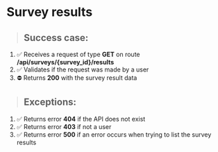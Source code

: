 # Survey results

> ## Success case:
1. ✅ Receives a request of type **GET** on route **/api/surveys/{survey_id}/results**
2. ✅ Validates if the request was made by a user
3. ⛔️ Returns **200** with the survey result data

> ## Exceptions:
1. ✅ Returns error **404** if the API does not exist
2. ✅ Returns error **403** if not a user
3. ✅ Returns error **500** if an error occurs when trying to list the survey results
